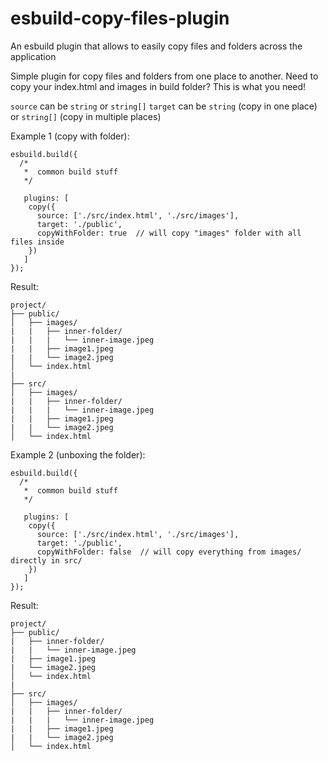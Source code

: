 # esbuild-copy-files-plugin
An esbuild plugin that allows to easily copy files and folders across the application

Simple plugin for copy files and folders from one place to another.
Need to copy your index.html and images in build folder? This is what you need!

`source` can be `string` or `string[]`
`target` can be `string` (copy in one place) or `string[]` (copy in multiple places) 

Example 1 (copy with folder):
```
esbuild.build({  
  /*
   *  common build stuff
   */
   
   plugins: [
    copy({
      source: ['./src/index.html', './src/images'],
      target: './public',
      copyWithFolder: true  // will copy "images" folder with all files inside
    })
   ]
});
```

Result:
```
project/
├── public/
│   ├── images/
|   |   ├── inner-folder/
|   |   |   └── inner-image.jpeg
|   |   ├── image1.jpeg
|   |   └── image2.jpeg
│   └── index.html
|
├── src/
│   ├── images/
|   |   ├── inner-folder/
|   |   |   └── inner-image.jpeg
|   |   ├── image1.jpeg
|   |   └── image2.jpeg
│   └── index.html
```

Example 2 (unboxing the folder):
```
esbuild.build({  
  /*
   *  common build stuff
   */
   
   plugins: [
    copy({
      source: ['./src/index.html', './src/images'],
      target: './public',
      copyWithFolder: false  // will copy everything from images/ directly in src/
    })
   ]
});
```

Result:
```
project/
├── public/
|   ├── inner-folder/
|   |   └── inner-image.jpeg
|   ├── image1.jpeg
|   └── image2.jpeg
│   └── index.html
|
├── src/
│   ├── images/
|   |   ├── inner-folder/
|   |   |   └── inner-image.jpeg
|   |   ├── image1.jpeg
|   |   └── image2.jpeg
│   └── index.html
```
